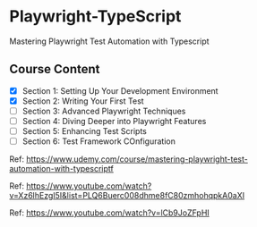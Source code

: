 # Playwright-TypeScript
Mastering Playwright Test Automation with Typescript 

## Course Content
- [X] Section 1: Setting Up Your Development Environment
- [X] Section 2: Writing Your First Test
- [ ] Section 3: Advanced Playwright Techniques
- [ ] Section 4: Diving Deeper into Playwright Features
- [ ] Section 5: Enhancing Test Scripts
- [ ] Section 6: Test Framework COnfiguration

Ref: https://www.udemy.com/course/mastering-playwright-test-automation-with-typescriptf

Ref: https://www.youtube.com/watch?v=Xz6lhEzgI5I&list=PLQ6Buerc008dhme8fC80zmhohqpkA0aXI

Ref: https://www.youtube.com/watch?v=lCb9JoZFpHI



